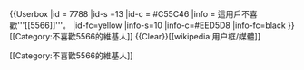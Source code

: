 {{Userbox
  |id = 7788
  |id-s =13
  |id-c = #C55C46
  |info = 這用戶不喜歡'''[[5566]]'''。
  |id-fc=yellow
  |info-s=10
  |info-c=#EED5D8
  |info-fc=black
}}
<includeonly>[[Category:不喜歡5566的維基人]]</includeonly>  <noinclude> {{Clear}}[[wikipedia:用户框/媒體]]</noinclude>

[[Category:不喜歡5566的維基人]]